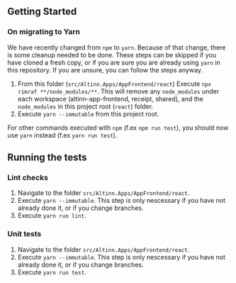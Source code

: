 ## Getting Started

### On migrating to Yarn

We have recently changed from `npm` to `yarn`. Because of that change, there is some cleanup needed to be done. These steps can be skipped if you have cloned a fresh copy, or if you are sure you are already using `yarn` in this repository. If you are unsure, you can follow the steps anyway.

1. From this folder (`src/Altinn.Apps/AppFrontend/react`) Execute `npx rimraf **/node_modules/**`. This will remove any `node_modules` under each workspace (altinn-app-frontend, receipt, shared), and the `node_modules` in this project root (`react`) folder.
2. Execute `yarn --immutable` from this project root.

For other commands executed with `npm` (f.ex `npm run test`), you should now use `yarn` instead (f.ex `yarn run test`).

## Running the tests

### Lint checks

1. Navigate to the folder `src/Altinn.Apps/AppFrontend/react`.
2. Execute `yarn --immutable`. This step is only nescessary if you have not already done it, or if you change branches.
3. Execute `yarn run lint`.

### Unit tests

1. Navigate to the folder `src/Altinn.Apps/AppFrontend/react`.
2. Execute `yarn --immutable`. This step is only nescessary if you have not already done it, or if you change branches.
3. Execute `yarn run test`.
